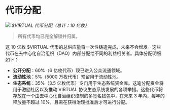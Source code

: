 # 代币分配

![](/images/virtuals/distribution-of-virtual-tokens.png)
_$VIRTUAL 代币分配（总计：10 亿枚）_

> 所有代币均已完全解锁并归属。

这 10 亿枚 $VIRTUAL 代币的总供应量将一次性铸造完成，未来不会增发。这些代币在去中心化自治组织（DAO）内部分配给不同的利益相关者。具体分配明细如下：

- **公开分配**：60%（6 亿枚代币）现已进入公众流通领域。
- **流动性池**：5%（5000 万枚代币）预留用于流动性池。
- **生态系统**：35%（3.5 亿枚代币）专门用于生态系统资金库。这笔分配资金将用于激励社区以及推动 VIRTUAL 协议生态系统发展的各项举措。这些代币将存放在一个由去中心化自治组织控制的多签名钱包中，在未来 3 年内，每年的释放量不超过 10%，且需在获得治理批准后才可进行分配。
